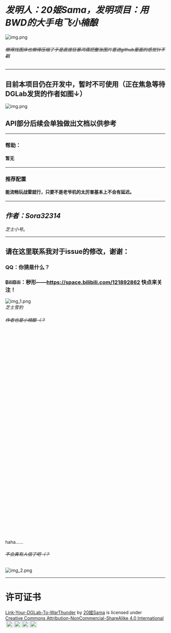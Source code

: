 # ***发明人：20姬Sama，发明项目：用BWD的大手电飞小楠酿***
![img.png](imgs/img.png)
###### ~~懒得找图床也懒得压缩了于是直接狂暴鸿儒把整张图片塞进github里面的感觉针不戳~~

---

## 目前本项目仍在开发中，暂时不可使用（正在焦急等待DGLab发货的作者如图↓）
![img.png](imgs/img4.png)

## API部分后续会单独做出文档以供参考

---

### 帮助：
#### 暂无

---

### 推荐配置
#### 能流畅玩战雷就行，只要不是老爷机的太厉害基本上不会有延迟。

---
***作者：Sora32314***
---
_芝士小号_。

---

## 请在这里联系我对于issue的修改，谢谢：
### QQ：你猜是什么？
### BiliBili：秽形——**https://space.bilibili.com/121892862** 快点来关注！


![img_1.png](imgs/img_1.png)\
_芝士雪豹_
###### ~~作者也是小楠酿（？~~

\
\
\
\
\
\
\
\
\
\
\
\
\
\
\
\
\
\
\
\
\
\
\
\
\
\
\
\
\
\
\
\
\
\
\
\
\
\
haha......
###### ~~不会真有人信了吧（？~~
![img_2.png](imgs/img_2.png)





---

# 许可证书

<p xmlns:cc="http://creativecommons.org/ns#" xmlns:dct="http://purl.org/dc/terms/"><a property="dct:title" rel="cc:attributionURL" href="https://github.com/Sora32314/Link-Your-DGLab-To-WarThunder/tree/main">Link-Your-DGLab-To-WarThunder</a> by <a rel="cc:attributionURL dct:creator" property="cc:attributionName" href="https://github.com/Sora32314">20姬Sama</a> is licensed under <a href="https://creativecommons.org/licenses/by-nc-sa/4.0/?ref=chooser-v1" target="_blank" rel="license noopener noreferrer" style="display:inline-block;">Creative Commons Attribution-NonCommercial-ShareAlike 4.0 International<img style="height:22px!important;margin-left:3px;vertical-align:text-bottom;" src="https://mirrors.creativecommons.org/presskit/icons/cc.svg?ref=chooser-v1" alt=""><img style="height:22px!important;margin-left:3px;vertical-align:text-bottom;" src="https://mirrors.creativecommons.org/presskit/icons/by.svg?ref=chooser-v1" alt=""><img style="height:22px!important;margin-left:3px;vertical-align:text-bottom;" src="https://mirrors.creativecommons.org/presskit/icons/nc.svg?ref=chooser-v1" alt=""><img style="height:22px!important;margin-left:3px;vertical-align:text-bottom;" src="https://mirrors.creativecommons.org/presskit/icons/sa.svg?ref=chooser-v1" alt=""></a></p>